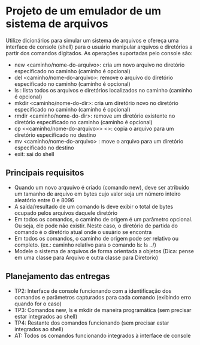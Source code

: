 # Projeto de um emulador de um sistema de arquivos

Utilize dicionários para simular um sistema de arquivos e ofereça uma interface de console (shell) para o usuário manipular arquivos e diretórios a partir dos comandos digitados. As operações suportadas pelo console são:
* new <caminho/nome-do-arquivo>: cria um novo arquivo no diretório especificado no caminho (caminho é opcional)
* del <caminho/nome-do-arquivo>: remove o arquivo do diretório especificado no caminho (caminho é opcional)
* ls <caminho>: lista todos os arquivos e diretórios localizados no caminho (caminho é opcional)
* mkdir <caminho/nome-do-dir>: cria um diretório novo no diretório especificado no caminho (caminho é opcional)
* rmdir <caminho/nome-do-dir>: remove um diretório existente no diretório especificado no caminho (caminho é opcional)
* cp <<caminho/nome-do-arquivo>> <<destino>>: copia o arquivo para um diretório especificado no destino
* mv <caminho/nome-do-arquivo> <destino>: move o arquivo para um diretório especificado no destino
* exit: sai do shell

 ## Principais requisitos
 * Quando um novo arquuivo é criado (comando new), deve ser atribuído um tamanho de arquivo em bytes cujo valor seja um número inteiro aleatório entre 0 e 8096
 * A saída/resultado de um comando ls deve exibir o total de bytes ocupado pelos arquivos daquele diretório
 * Em todos os comandos, o caminho de origem é um parâmetro opcional. Ou seja, ele pode não existir. Neste caso, o diretório de partida do comando é o diretório atual onde o usuário se encontra
 * Em todos os comandos, o caminho de origem pode ser relativo ou completo. (ex.: caminho relativo para o comando ls: ls ../)
 * Modele o sistema de arquivos de forma orientada a objetos (Dica: pense em uma classe para Arquivo e outra classe para Diretorio)

 ## Planejamento das entregas
 * TP2: Interface de console funcionando com a identificação dos comandos e parâmetros capturados para cada comando (exibindo erro quando for o caso)
 * TP3: Comandos new, ls e mkdir de maneira programática (sem precisar estar integrados ao shell)
 * TP4: Restante dos comandos funcionando (sem precisar estar integrados ao shell)
 * AT: Todos os comandos funcionando integrados à interface de console

